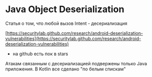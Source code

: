 # Java Object Deserialization

Статья о том, что любой вызов Intent - десериализация

[https://securitylab.github.com/research/android-deserialization-vulnerabilities](https://securitylab.github.com/research/android-deserialization-vulnerabilities)

+ на github есть пок в stars

Атакам связанным с десериализацией подвержены только Java приложения. В Kotlin все сделано "по белым спискам" 


